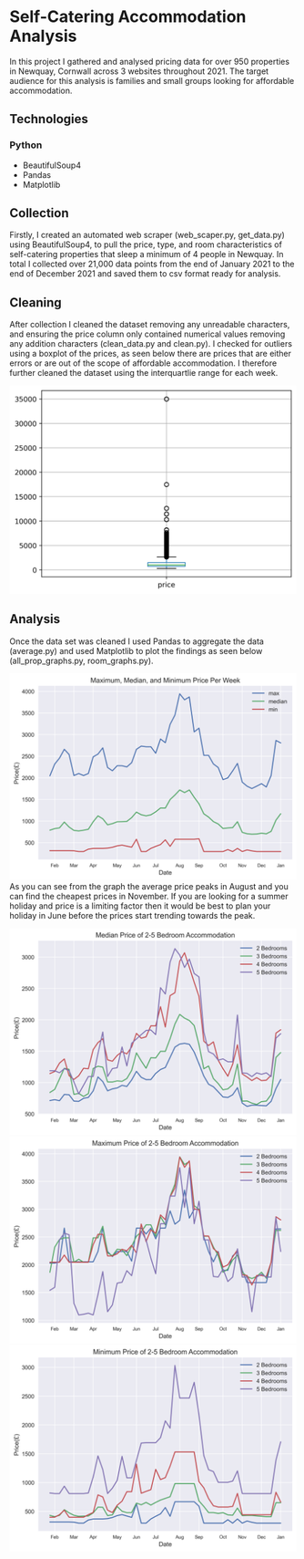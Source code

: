 # Self-Catering Accommodation Analysis

In this project I gathered and analysed pricing data for over 950 properties in Newquay, Cornwall across 3 websites throughout 2021. The target audience for this analysis is families and small groups looking for affordable accommodation.

## Technologies
### Python
- BeautifulSoup4
- Pandas
- Matplotlib

## Collection
Firstly, I created an automated web scraper (web_scaper.py, get_data.py) using BeautifulSoup4, to pull the price, type, and room characteristics of self-catering properties that sleep a minimum of 4 people in Newquay. In total I collected over 21,000 data points from the end of January 2021 to the end of December 2021 and saved them to csv format ready for analysis.

## Cleaning
After collection I cleaned the dataset removing any unreadable characters, and ensuring the price column only contained numerical values removing any addition characters (clean_data.py and clean.py). I checked for outliers using a boxplot of the prices, as seen below there are prices that are either errors or are out of the scope of affordable accommodation. I therefore further cleaned the dataset using the interquartlie range for each week. 

![Boxplot of Price (£)](/analysis/graphs/price_boxplot.png)



## Analysis
Once the data set was cleaned I used Pandas to aggregate the data (average.py) and used Matplotlib to plot the findings as seen below (all_prop_graphs.py, room_graphs.py).

![Maximum, Median, and Minimum Price Per Week(£)](/analysis/graphs/max_med_min.png)
As you can see from the graph the average price peaks in August and you can find the cheapest prices in November. If you are looking for a summer holiday and price is a limiting factor then it would be best to plan your holiday in June before the prices start trending towards the peak.

![Average Price of 2-5 Bedroom Accommodation(£)](/analysis/graphs/average_bedrooms.png)
![Maximum Price of 2-5 Bedroom Accommodation(£)](/analysis/graphs/maximum_bedrooms.png)
![Minimum Price of 2-5 Bedroom Accommodation(£)](/analysis/graphs/minimum_bedrooms.png)
